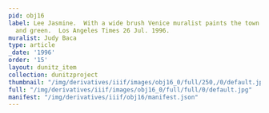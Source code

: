 ```yaml
---
pid: obj16
label: Lee Jasmine.  With a wide brush Venice muralist paints the town red and blue
  and green.  Los Angeles Times 26 Jul. 1996.
muralist: Judy Baca
type: article
_date: '1996'
order: '15'
layout: dunitz_item
collection: dunitzproject
thumbnail: "/img/derivatives/iiif/images/obj16_0/full/250,/0/default.jpg"
full: "/img/derivatives/iiif/images/obj16_0/full/full/0/default.jpg"
manifest: "/img/derivatives/iiif/obj16/manifest.json"
---
```

